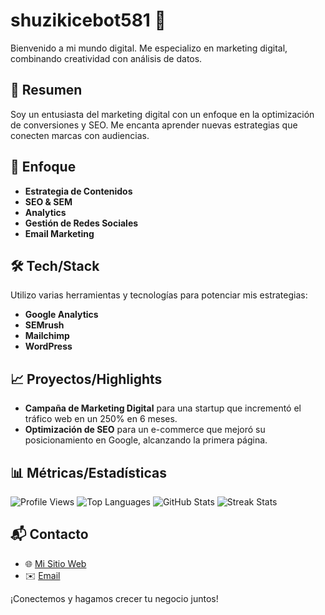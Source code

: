 # shuzikicebot581 🚀

Bienvenido a mi mundo digital. Me especializo en marketing digital, combinando creatividad con análisis de datos.

## 🌟 Resumen
Soy un entusiasta del marketing digital con un enfoque en la optimización de conversiones y SEO. Me encanta aprender nuevas estrategias que conecten marcas con audiencias.

## 🎯 Enfoque
- **Estrategia de Contenidos**
- **SEO & SEM**
- **Analytics**
- **Gestión de Redes Sociales**
- **Email Marketing**

## 🛠️ Tech/Stack
Utilizo varias herramientas y tecnologías para potenciar mis estrategias:
- **Google Analytics**
- **SEMrush**
- **Mailchimp**
- **WordPress**

## 📈 Proyectos/Highlights
- **Campaña de Marketing Digital** para una startup que incrementó el tráfico web en un 250% en 6 meses.
- **Optimización de SEO** para un e-commerce que mejoró su posicionamiento en Google, alcanzando la primera página.

## 📊 Métricas/Estadísticas
![Profile Views](https://komarev.com/ghpvc/?username=shuzikicebot581&label=Profile%20Views&color=blue&style=flat)
![Top Languages](https://github-readme-stats.vercel.app/api/top-langs/?username=shuzikicebot581&layout=compact&theme=radical)
![GitHub Stats](https://github-readme-stats.vercel.app/api?username=shuzikicebot581&show_icons=true&theme=radical)
![Streak Stats](https://streak-stats.demolab.com/?user=shuzikicebot581&theme=radical)

## 📬 Contacto
- 🌐 [Mi Sitio Web](https://www.ejemplo.com)
- ✉️ [Email](mailto:contacto@ejemplo.com)

¡Conectemos y hagamos crecer tu negocio juntos!